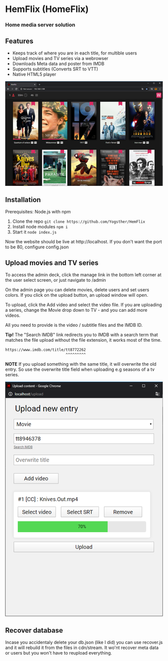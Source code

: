 # HemFlix (HomeFlix)
### Home media server solution

## Features
* Keeps track of where you are in each title, for multible users
* Upload movies and TV series via a webrowser
* Downloads Meta data and poster from IMDB
* Supports subtitles (Converts SRT to VTT)
* Native HTML5 player

![](cdn/img/home.png)

## Installation

Prerequisites: Node.js with npm

1. Clone the repo ```git clone https://github.com/Yogsther/HemFlix```
2. Install node modules ```npm i```
3. Start it ```node index.js```

Now the website should be live at http://localhost.
If you don't want the port to be 80, configure config.json


## Upload movies and TV series

To access the admin deck, click the manage link in the bottom left corner at the user select screen, or just navigate to /admin

On the admin page you can delete movies, delete users and set users colors.
If you click on the upload button, an upload window will open.

To upload, click the Add video and select the video file. If you are uploading a series, change the Movie drop down to TV - and you can add more videos.

All you need to provide is the video / subtitle files and the IMDB ID.


**Tip!** The "Search IMDB" link redirects you to IMDB with a search term that matches the file upload without the file extension, it works most of the time.

    https://www.imdb.com/title/tt8772262
                               ^^^^^^^^^

**NOTE** If you upload something with the same title, it will overwrite the old entry. So use the overwrite title field when uploading e.g seasons of a tv series.

![](cdn/img/uploading.png)




## Recover database
Incase you accidentaly delete your db.json (like I did) you can use recover.js
and it will rebuild it from the files in cdn/stream. It wo'nt recover meta data or users but you won't have to reupload everything.
